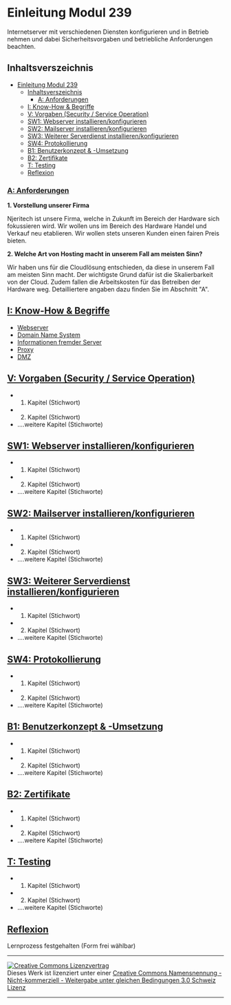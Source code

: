 # Einleitung Modul 239
Internetserver mit verschiedenen Diensten konfigurieren und in Betrieb nehmen und dabei Sicherheitsvorgaben und betriebliche Anforderungen beachten.

## Inhaltsverszeichnis

- [Einleitung Modul 239](#einleitung-modul-239)
  - [Inhaltsverszeichnis](#inhaltsverszeichnis)
    - [A: Anforderungen](#a-anforderungen)
  - [I: Know-How & Begriffe](#i-know-how--begriffe)
  - [V: Vorgaben (Security / Service Operation)](#v-vorgaben-security--service-operation)
  - [SW1: Webserver installieren/konfigurieren](#sw1-webserver-installierenkonfigurieren)
  - [SW2: Mailserver installieren/konfigurieren](#sw2-mailserver-installierenkonfigurieren)
  - [SW3: Weiterer Serverdienst installieren/konfigurieren](#sw3-weiterer-serverdienst-installierenkonfigurieren)
  - [SW4: Protokollierung](#sw4-protokollierung)
  - [B1: Benutzerkonzept & -Umsetzung](#b1-benutzerkonzept---umsetzung)
  - [B2: Zertifikate](#b2-zertifikate)
  - [T: Testing](#t-testing)
  - [Reflexion](#reflexion)


### [A: Anforderungen](A/README.md)
 **1. Vorstellung unserer Firma**
 
 Njeritech ist unsere Firma, welche in Zukunft im Bereich der Hardware sich fokussieren wird. Wir wollen uns im Bereich des Hardware Handel und Verkauf neu etablieren. Wir wollen stets unseren Kunden einen fairen Preis bieten.

**2. Welche Art von Hosting macht in unserem Fall am meisten Sinn?**

Wir haben uns für die Cloudlösung entschieden, da diese in unserem Fall am meisten Sinn macht. Der wichtigste Grund dafür ist die Skalierbarkeit von der Cloud. Zudem fallen die Arbeitskosten für das Betreiben der Hardware weg. Detailliertere angaben dazu finden Sie im Abschnitt "A".



## [I: Know-How & Begriffe](I/README.md)

- [Webserver](I/README.md/#Webserver)
- [Domain Name System](I/README.md/#Domain_Name_System)
- [Informationen fremder Server](I/README.md/#Informationen_fremder_Server)
- [Proxy](I/README.md/#Proxy)
- [DMZ](I/README.md/#DMZ)

## [V: Vorgaben (Security / Service Operation)](V/README.md)
- 1. Kapitel (Stichwort)
- 2. Kapitel (Stichwort)
- ....weitere Kapitel (Stichworte)

## [SW1: Webserver installieren/konfigurieren](SW1/README.md)
- 1. Kapitel (Stichwort)
- 2. Kapitel (Stichwort)
- ....weitere Kapitel (Stichworte)

## [SW2: Mailserver installieren/konfigurieren](SW2/README.md)
- 1. Kapitel (Stichwort)
- 2. Kapitel (Stichwort)
- ....weitere Kapitel (Stichworte)

## [SW3: Weiterer Serverdienst installieren/konfigurieren](SW3/README.md)
- 1. Kapitel (Stichwort)
- 2. Kapitel (Stichwort)
- ....weitere Kapitel (Stichworte)

## [SW4: Protokollierung](SW4/README.md)
- 1. Kapitel (Stichwort)
- 2. Kapitel (Stichwort)
- ....weitere Kapitel (Stichworte)

## [B1: Benutzerkonzept & -Umsetzung](B1/README.md)
- 1. Kapitel (Stichwort)
- 2. Kapitel (Stichwort)
- ....weitere Kapitel (Stichworte)
 
## [B2: Zertifikate](B2/README.md)
- 1. Kapitel (Stichwort)
- 2. Kapitel (Stichwort)
- ....weitere Kapitel (Stichworte)

## [T: Testing](T/README.md)
- 1. Kapitel (Stichwort)
- 2. Kapitel (Stichwort)
- ....weitere Kapitel (Stichworte)


## [Reflexion](R/README.md)
Lernprozess festgehalten (Form frei wählbar)


- - -
<a rel="license" href="http://creativecommons.org/licenses/by-nc-sa/3.0/ch/"><img alt="Creative Commons Lizenzvertrag" style="border-width:0" src="https://i.creativecommons.org/l/by-nc-sa/3.0/ch/88x31.png" /></a><br />Dieses Werk ist lizenziert unter einer <a rel="license" href="http://creativecommons.org/licenses/by-nc-sa/3.0/ch/">Creative Commons Namensnennung - Nicht-kommerziell - Weitergabe unter gleichen Bedingungen 3.0 Schweiz Lizenz</a>

- - -
